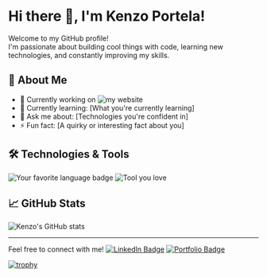 # Hi there 👋, I'm Kenzo Portela!

Welcome to my GitHub profile!  
I'm passionate about building cool things with code, learning new technologies, and constantly improving my skills.

## 🚀 About Me
- 🔭 Currently working on ![my website](https://kenzoportela.com/)
- 🌱 Currently learning: [What you're currently learning]
- 💬 Ask me about: [Technologies you're confident in]
- ⚡ Fun fact: [A quirky or interesting fact about you]

## 🛠️ Technologies & Tools
![Your favorite language badge](https://img.shields.io/badge/Code-[YourLanguage]-blue?style=flat-square)
![Tool you love](https://img.shields.io/badge/Tool-[YourTool]-orange?style=flat-square)
<!-- Add more badges or icons if you want -->

## 📈 GitHub Stats
![Kenzo's GitHub stats](https://github-readme-stats.vercel.app/api?username=KenzoPortela&show_icons=true&theme=tokyonight)

---

Feel free to connect with me!
[![LinkedIn Badge](https://img.shields.io/badge/-LinkedIn-blue?style=flat-square&logo=Linkedin&logoColor=white)](https://www.linkedin.com/in/your-link/)
[![Portfolio Badge](https://img.shields.io/badge/-Portfolio-black?style=flat-square&logo=github&logoColor=white)](https://yourportfolio.com/)

[![trophy](https://github-profile-trophy.vercel.app/?username=KenzoPortela&theme=onedark)](https://github.com/ryo-ma/github-profile-trophy)
